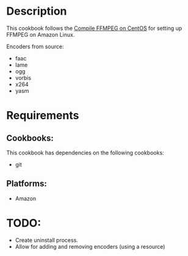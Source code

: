 # Description

This cookbook follows the [Compile FFMPEG on CentOS](https://trac.ffmpeg.org/wiki/CompilationGuide/Centos) for setting up FFMPEG on Amazon Linux.

Encoders from source:

* faac
* lame
* ogg
* vorbis
* x264
* yasm

# Requirements

## Cookbooks:

This cookbook has dependencies on the following cookbooks:

* git

## Platforms:

* Amazon

# TODO:

* Create uninstall process.
* Allow for adding and removing encoders (using a resource)

